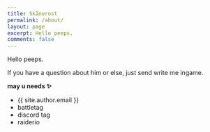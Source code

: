 ```yaml
---
title: Skånerost
permalink: /about/
layout: page
excerpt: Hello peeps.
comments: false
---
```


Hello peeps.

If you have a question about him or else, just send write me ingame.

**may u needs ✨**

- {{ site.author.email }}
- battletag
- discord tag
- raiderio
